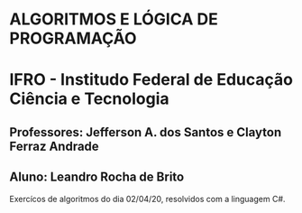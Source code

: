 # ALGORITMOS E LÓGICA DE PROGRAMAÇÃO
# IFRO - Institudo Federal de Educação Ciência e Tecnologia
## Professores: Jefferson A. dos Santos e Clayton Ferraz Andrade
## Aluno: Leandro Rocha de Brito

Exercícos de algoritmos do dia 02/04/20, resolvidos com a linguagem C#.
